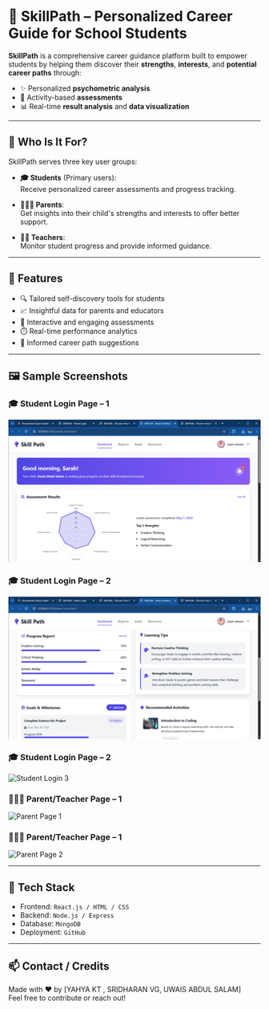 # 🎯 SkillPath – Personalized Career Guide for School Students

**SkillPath** is a comprehensive career guidance platform built to empower students by helping them discover their **strengths**, **interests**, and **potential career paths** through:
- ✨ Personalized **psychometric analysis**
- 🧩 Activity-based **assessments**
- 📊 Real-time **result analysis** and **data visualization**

---

## 👥 Who Is It For?

SkillPath serves three key user groups:

- **🎓 Students** (Primary users):  
  Receive personalized career assessments and progress tracking.

- **👨‍👩‍👧 Parents**:  
  Get insights into their child's strengths and interests to offer better support.

- **👩‍🏫 Teachers**:  
  Monitor student progress and provide informed guidance.

---

## 🌟 Features

- 🔍 Tailored self-discovery tools for students  
- 📈 Insightful data for parents and educators  
- 🧠 Interactive and engaging assessments  
- ⏱️ Real-time performance analytics  
- 📌 Informed career path suggestions

---

## 🖼️ Sample Screenshots

### 🎓 Student Login Page – 1
![Student Login 1](sample-images/parent-page1.png.png)

### 🎓 Student Login Page – 2
![Student Login 2](sample-images/parent-page2.png.png)

### 🎓 Student Login Page – 2
![Student Login 3](sample-images/parent-page3.png.png)

### 👨‍👩‍👧 Parent/Teacher Page – 1
![Parent Page 1](sample-images/parent-page1.png)

### 👨‍👩‍👧 Parent/Teacher Page – 1
![Parent Page 2](sample-images/parent-page2.png)



---

## 🚀 Tech Stack

- Frontend: `React.js / HTML / CSS`
- Backend: `Node.js / Express`
- Database: `MongoDB`
- Deployment: `GitHub`

---

## 📫 Contact / Credits

Made with ❤️ by [YAHYA KT , SRIDHARAN VG, UWAIS ABDUL SALAM]  
Feel free to contribute or reach out!

